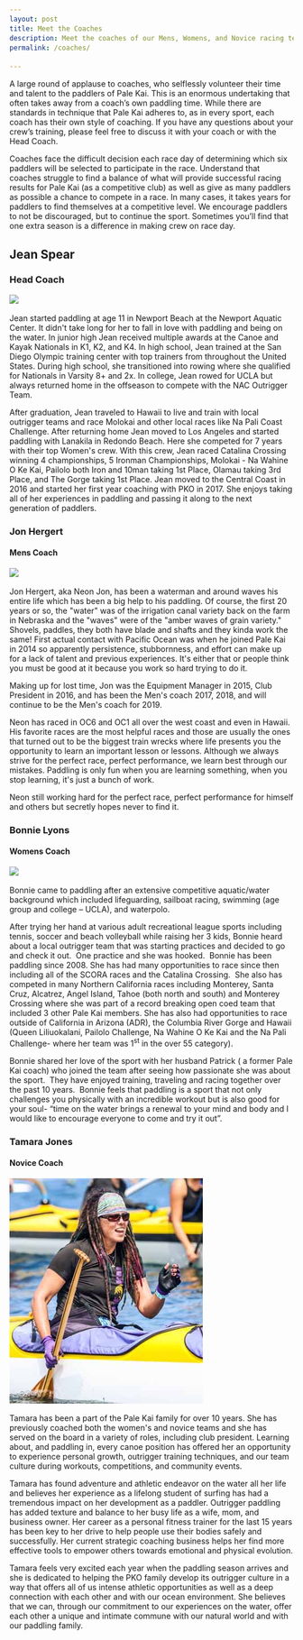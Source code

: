 ```yaml
---
layout: post
title: Meet the Coaches
description: Meet the coaches of our Mens, Womens, and Novice racing teams.
permalink: /coaches/

---
```


A large round of applause to coaches, who selflessly volunteer their time and talent to the paddlers of Pale Kai. This is an enormous undertaking that often takes away from a coach’s own paddling time. While there are standards in technique that Pale Kai adheres to, as in every sport, each coach has their own style of coaching. If you have any questions about your crew’s training, please feel free to discuss it with your coach or with the Head Coach.

Coaches face the difficult decision each race day of determining which six paddlers will be selected to participate in the race. Understand that coaches struggle to find a balance of what will provide successful racing results for Pale Kai (as a competitive club) as well as give as many paddlers as possible a chance to compete in a race. In many cases, it takes years for paddlers to find themselves at a competitive level. We encourage paddlers to not be discouraged, but to continue the sport. Sometimes you’ll find that one extra season is a difference in making crew on race day.

## Jean Spear
### Head Coach

<img src="/assets/images/bio/jean.jpg" class="headshot" />

Jean started paddling at age 11 in Newport Beach at the Newport Aquatic Center. It didn't take long for her to fall in love with paddling and being on the water. In junior high Jean received multiple awards at the Canoe and Kayak Nationals in K1, K2, and K4. In high school, Jean trained at the San Diego Olympic training center with top trainers from throughout the United States. During high school, she transitioned into rowing where she qualified for Nationals in Varsity 8+ and 2x.  In college, Jean rowed for UCLA but always returned home in the offseason to compete with the NAC Outrigger Team. 

After graduation, Jean traveled to Hawaii to live and train with local outrigger teams and race Molokai and other local races like Na Pali Coast Challenge. After returning home Jean moved to Los Angeles and started paddling with Lanakila in Redondo Beach. Here she competed for 7 years with their top Women's crew. With this crew, Jean raced Catalina Crossing winning 4 championships, 5 Ironman Championships, Molokai - Na Wahine O Ke Kai, Pailolo both Iron and 10man taking 1st Place, Olamau taking 3rd Place, and The Gorge taking 1st Place. Jean moved to the Central Coast in 2016 and started her first year coaching with PKO in 2017. She enjoys taking all of her experiences in paddling and passing it along to the next generation of paddlers. 


<h3>Jon Hergert</h3>
<h4>Mens Coach</h4>
<img src="/assets/images/bio/john.jpg"  class="headshot" />
<p>Jon Hergert, aka Neon Jon, has been a waterman and around waves his entire life which has been a big help to his paddling.  Of course, the first 20 years or so, the "water" was of the irrigation canal variety back on the farm in Nebraska and the "waves" were of  the "amber waves of grain variety."  Shovels, paddles, they both have blade and shafts and they kinda work the same!  First actual contact with Pacific Ocean was when he joined Pale Kai in 2014 so apparently persistence, stubbornness, and effort can make up for a lack of talent and previous experiences.  It's either that or people think you must be good at it because you work so hard trying to do it. </p>
<p>Making up for lost time, Jon was the Equipment Manager in 2015, Club President in 2016, and has been the Men's coach 2017, 2018, and will continue to be the Men's coach for 2019. </p>
<p>Neon has raced in OC6 and OC1 all over the west coast and even in Hawaii.  His favorite races are the most helpful races and those are usually the ones that turned out to be the biggest train wrecks where life presents you the opportunity to learn an important lesson or lessons. Although we always strive for the perfect race, perfect performance, we learn best through our mistakes.  Paddling is only fun when you are learning something, when you stop learning, it's just a bunch of work. </p>
<p>Neon still working hard for the perfect race, perfect performance for himself and others but secretly hopes never to find it.</p> 

<h3>Bonnie Lyons</h3>
<h4>Womens Coach</h4>
<img src="/assets/images/bio/bonni.jpg"  class="headshot" />
<p>Bonnie came to paddling after an extensive competitive aquatic/water background which included lifeguarding, sailboat racing, swimming (age group and college &ndash; UCLA), and waterpolo.</p>
<p>After trying her hand at various adult recreational league sports including tennis, soccer and beach volleyball while raising her 3 kids, Bonnie heard about a local outrigger team that was starting practices and decided to go and check it out.&nbsp; One practice and she was hooked.&nbsp; Bonnie has been paddling since 2008. She has had many opportunities to race since then including all of the SCORA races and the Catalina Crossing.&nbsp; She also has competed in many Northern California races including Monterey, Santa Cruz, Alcatrez, Angel Island, Tahoe (both north and south) and Monterey Crossing where she was part of a record breaking open coed team that included 3 other Pale Kai members. She has also had opportunities to race outside of California in Arizona (ADR), the Columbia River Gorge and Hawaii (Queen Liliuokalani, Pailolo Challenge, Na Wahine O Ke Kai and the Na Pali Challenge- where her team was 1<sup>st</sup> in the over 55 category).&nbsp;</p>
<p>Bonnie shared her love of the sport with her husband Patrick ( a former Pale Kai coach) who joined the team after seeing how passionate she was about the sport.&nbsp; They have enjoyed training, traveling and racing together over the past 10 years. &nbsp;Bonnie feels that paddling is a sport that not only challenges you physically with an incredible workout but is also good for your soul- &ldquo;time on the water brings a renewal to your mind and body and I would like to encourage everyone to come and try it out&rdquo;.</p>


<h3>Tamara Jones</h3>
<h4>Novice Coach</h4>
<img src="/assets/images/bio/tamara.jpg"  class="headshot" />
<p>
Tamara has been a part of the Pale Kai family for over 10 years.
She has previously coached both the women's and novice teams and
she has served on the board in a variety of roles, including club
president. Learning about, and paddling 
in, every canoe position has offered her an opportunity to experience 
personal growth, outrigger training techniques, and our team culture 
during workouts, competitions, and community events.
</p>
<p>
Tamara has found adventure and athletic endeavor on the water all her 
life and believes her experience as a lifelong student of surfing has 
had a tremendous impact on her development as a paddler. Outrigger 
paddling has added texture and balance to her busy life as a wife, mom, 
and business owner. Her career as a personal fitness trainer for the 
last 15 years has been key to her drive to help people use their bodies 
safely and successfully. Her current strategic coaching business helps 
her find more effective tools to empower others towards emotional and 
physical evolution.
</p>
<p>
Tamara feels very excited each year when the paddling season arrives 
and she is dedicated to helping the PKO family develop its outrigger 
culture in a way that offers all of us intense athletic opportunities 
as well as a deep connection with each other and with our ocean 
environment. She believes that we can, through our commitment to our 
experiences on the water, offer each other a unique and intimate 
commune with our natural world and with our paddling family.
</p>

<div class="clear"></div>


